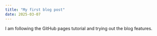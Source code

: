```yaml
---
title: "My first blog post"
date: 2025-03-07
---
```

I am following the GitHub pages tutorial and trying out the blog features.
